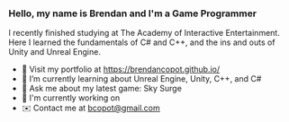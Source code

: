 ### Hello, my name is Brendan and I'm a Game Programmer

I recently finished studying at The Academy of Interactive Entertainment. 
Here I learned the fundamentals of C# and C++, and the ins and outs of Unity and Unreal Engine.

- 🔭 Visit my portfolio at https://brendancopot.github.io/
- 🌱 I’m currently learning about Unreal Engine, Unity, C++, and C#
- 💬 Ask me about my latest game: Sky Surge
- 💼 I'm currently working on
- ✉️ Contact me at bcopot@gmail.com

<!--
**BrendanCopot/BrendanCopot** is a ✨ _special_ ✨ repository because its `README.md` (this file) appears on your GitHub profile.

Here are some ideas to get you started:

- 🔭 I’m currently working on ...
- 🌱 I’m currently learning ...
- 👯 I’m looking to collaborate on ...
- 🤔 I’m looking for help with ...
- 💬 Ask me about ...
- 📫 How to reach me: ...
- 😄 Pronouns: ...
- ⚡ Fun fact: ...
-->

